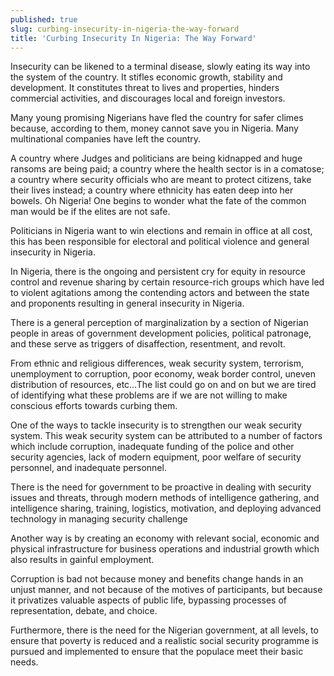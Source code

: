 ```yaml
---
published: true
slug: curbing-insecurity-in-nigeria-the-way-forward
title: 'Curbing Insecurity In Nigeria: The Way Forward'
---
```

Insecurity can be likened to a terminal disease, slowly eating its way into the system of the country. It stifles economic growth, stability and development. It constitutes threat to lives and properties, hinders commercial activities, and discourages local and foreign investors. 

Many young promising Nigerians have fled the country for safer climes because, according to them, money cannot save you in Nigeria. Many multinational companies have left the country. 

A country where Judges and politicians are being kidnapped and huge ransoms are being paid; a country where the health sector is in a comatose; a country where security officials who are meant to protect citizens, take their lives instead; a country where ethnicity has eaten deep into her bowels. Oh Nigeria! One begins to wonder what the fate of the common man would be if the elites are not safe.

Politicians in Nigeria want to win elections and remain in office at all cost, this has been responsible for electoral and political violence and general insecurity in Nigeria.

In Nigeria, there is the ongoing and persistent cry for equity in resource control and revenue sharing by certain resource-rich groups which have led to violent agitations among the contending actors and between the state and proponents resulting in general insecurity in Nigeria.

There is a general perception of marginalization by a section of Nigerian people in areas of government development policies, political patronage, and these serve as triggers of disaffection, resentment, and revolt.

From ethnic and religious differences, weak security system, terrorism, unemployment to corruption, poor economy, weak border control, uneven distribution of resources, etc…The list could go on and on but we are tired of identifying what these problems are if we are not willing to make conscious efforts towards curbing them.

One of the ways to tackle insecurity is to strengthen our weak security system. This weak security system can be attributed to a number of factors which include corruption, inadequate funding of the police and other security agencies, lack of modern equipment, poor welfare of security personnel, and inadequate personnel. 

There is the need for government to be proactive in dealing with security issues and threats, through modern methods of intelligence gathering, and intelligence sharing, training, logistics, motivation, and deploying advanced technology in managing security challenge

Another way is by creating an economy with relevant social, economic and physical infrastructure for business operations and industrial growth which also results in gainful employment.

Corruption is bad not because money and benefits change hands in an unjust manner, and not because of the motives of participants, but because it privatizes valuable aspects of public life, bypassing processes of representation, debate, and choice.

Furthermore, there is the need for the Nigerian government, at all levels, to ensure that poverty is reduced and a realistic social security programme is pursued and implemented to ensure that the populace meet their basic needs.

